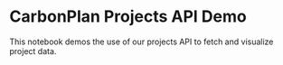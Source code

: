# CarbonPlan Projects API Demo

This notebook demos the use of our projects API to fetch and visualize project data.
